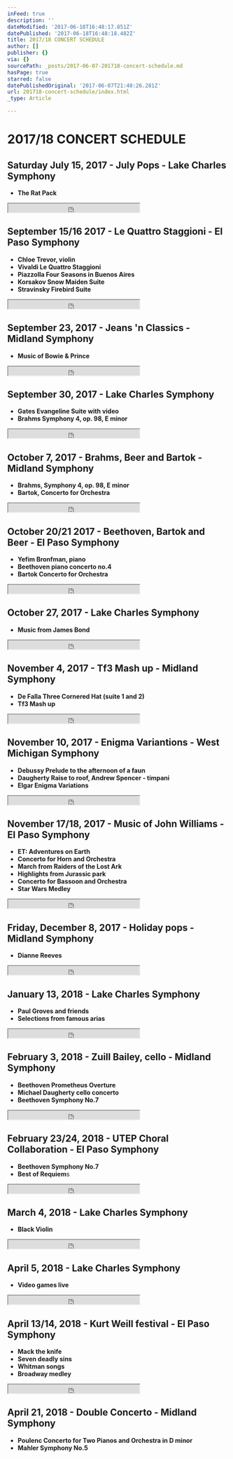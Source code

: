 ```yaml
---
inFeed: true
description: ''
dateModified: '2017-06-18T16:48:17.851Z'
datePublished: '2017-06-18T16:48:18.482Z'
title: 2017/18 CONCERT SCHEDULE
author: []
publisher: {}
via: {}
sourcePath: _posts/2017-06-07-201718-concert-schedule.md
hasPage: true
starred: false
datePublishedOriginal: '2017-06-07T21:40:26.281Z'
url: 201718-concert-schedule/index.html
_type: Article

---
```

# 2017/18 CONCERT SCHEDULE

## Saturday July 15, 2017 - July Pops - Lake Charles Symphony

* **The Rat Pack**

<iframe src="https://the-grid.github.io/ed-userhtml/?g=eJwDAAAAAAE" height="20" style=""></iframe>

## September 15/16 2017 - Le Quattro Staggioni - El Paso Symphony

* **Chloe Trevor, violin**
* **Vivaldi Le Quattro Staggioni**
* **Piazzolla Four Seasons in Buenos Aires**
* **Korsakov Snow Maiden Suite**
* **Stravinsky Firebird Suite**

<iframe src="https://the-grid.github.io/ed-userhtml/?g=eJwDAAAAAAE" height="20" style=""></iframe>

## September 23, 2017 - Jeans 'n Classics - Midland Symphony

* **Music of Bowie & Prince**

<iframe src="https://the-grid.github.io/ed-userhtml/?g=eJwDAAAAAAE" height="20" style=""></iframe>

## September 30, 2017 - Lake Charles Symphony

* **Gates Evangeline Suite with video**
* **Brahms Symphony 4, op. 98, E minor**

<iframe src="https://the-grid.github.io/ed-userhtml/?g=eJwDAAAAAAE" height="20" style=""></iframe>

## October 7, 2017 - Brahms, Beer and Bartok - Midland Symphony

* **Brahms, Symphony 4, op. 98, E minor**
* **Bartok, Concerto for Orchestra**

<iframe src="https://the-grid.github.io/ed-userhtml/?g=eJwDAAAAAAE" height="20" style=""></iframe>

## October 20/21 2017 - Beethoven, Bartok and Beer - El Paso Symphony

* **Yefim Bronfman, piano**
* **Beethoven piano concerto no.4**
* **Bartok Concerto for Orchestra**

<iframe src="https://the-grid.github.io/ed-userhtml/?g=eJwDAAAAAAE" height="20" style=""></iframe>

## October 27, 2017 - Lake Charles Symphony

* **Music from James Bond**

<iframe src="https://the-grid.github.io/ed-userhtml/?g=eJwDAAAAAAE" height="20" style=""></iframe>

## November 4, 2017 - Tf3 Mash up - Midland Symphony

* **De Falla Three Cornered Hat (suite 1 and 2)**
* **Tf3 Mash up**

<iframe src="https://the-grid.github.io/ed-userhtml/?g=eJwDAAAAAAE" height="20" style=""></iframe>

## November 10, 2017 - Enigma Variantions - West Michigan Symphony

* **Debussy Prelude to the afternoon of a faun**
* **Daugherty Raise to roof, Andrew Spencer - timpani**
* **Elgar Enigma Variations**

<iframe src="https://the-grid.github.io/ed-userhtml/?g=eJwDAAAAAAE" height="20" style=""></iframe>

## November 17/18, 2017 - Music of John Williams - El Paso Symphony

* **ET: Adventures on Earth**
* **Concerto for Horn and Orchestra**
* **March from Raiders of the Lost Ark**
* **Highlights from Jurassic park**
* **Concerto for Bassoon and Orchestra**
* **Star Wars Medley**

<iframe src="https://the-grid.github.io/ed-userhtml/?g=eJwDAAAAAAE" height="20" style=""></iframe>

## Friday, December 8, 2017 - Holiday pops - Midland Symphony

* **Dianne Reeves**

<iframe src="https://the-grid.github.io/ed-userhtml/?g=eJwDAAAAAAE" height="20" style=""></iframe>

## January 13, 2018 - Lake Charles Symphony

* **Paul Groves and friends**
* **Selections from famous arias**

<iframe src="https://the-grid.github.io/ed-userhtml/?g=eJwDAAAAAAE" height="20" style=""></iframe>

## February 3, 2018 - Zuill Bailey, cello - Midland Symphony

* **Beethoven Prometheus Overture**
* **Michael Daugherty cello concerto**
* **Beethoven Symphony No.7**

<iframe src="https://the-grid.github.io/ed-userhtml/?g=eJwDAAAAAAE" height="20" style=""></iframe>

## February 23/24, 2018 - UTEP Choral Collaboration - El Paso Symphony

* **Beethoven Symphony No.7**
* **Best of Requiem**s

<iframe src="https://the-grid.github.io/ed-userhtml/?g=eJwDAAAAAAE" height="20" style=""></iframe>

## March 4, 2018 - Lake Charles Symphony

* **Black Violin**

<iframe src="https://the-grid.github.io/ed-userhtml/?g=eJwDAAAAAAE" height="20" style=""></iframe>

## April 5, 2018 - Lake Charles Symphony

* **Video games live**

<iframe src="https://the-grid.github.io/ed-userhtml/?g=eJwDAAAAAAE" height="20" style=""></iframe>

## April 13/14, 2018 - Kurt Weill festival - El Paso Symphony

* **Mack the knife**
* **Seven deadly sins**
* **Whitman songs**
* **Broadway medley**

<iframe src="https://the-grid.github.io/ed-userhtml/?g=eJwDAAAAAAE" height="20" style=""></iframe>

## April 21, 2018 - Double Concerto - Midland Symphony

* **Poulenc Concerto for Two Pianos and Orchestra in D minor**
* **Mahler Symphony No.5**